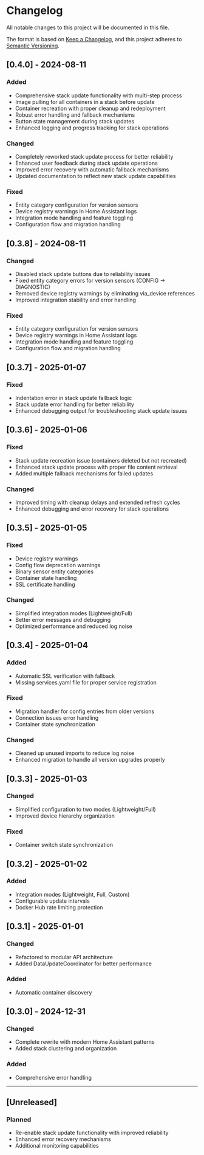 # Changelog

All notable changes to this project will be documented in this file.

The format is based on [Keep a Changelog](https://keepachangelog.com/en/1.0.0/),
and this project adheres to [Semantic Versioning](https://semver.org/spec/v2.0.0.html).

## [0.4.0] - 2024-08-11

### Added
- Comprehensive stack update functionality with multi-step process
- Image pulling for all containers in a stack before update
- Container recreation with proper cleanup and redeployment
- Robust error handling and fallback mechanisms
- Button state management during stack updates
- Enhanced logging and progress tracking for stack operations

### Changed
- Completely reworked stack update process for better reliability
- Enhanced user feedback during stack update operations
- Improved error recovery with automatic fallback mechanisms
- Updated documentation to reflect new stack update capabilities

### Fixed
- Entity category configuration for version sensors
- Device registry warnings in Home Assistant logs
- Integration mode handling and feature toggling
- Configuration flow and migration handling

## [0.3.8] - 2024-08-11

### Changed
- Disabled stack update buttons due to reliability issues
- Fixed entity category errors for version sensors (CONFIG → DIAGNOSTIC)
- Removed device registry warnings by eliminating via_device references
- Improved integration stability and error handling

### Fixed
- Entity category configuration for version sensors
- Device registry warnings in Home Assistant logs
- Integration mode handling and feature toggling
- Configuration flow and migration handling

## [0.3.7] - 2025-01-07

### Fixed
- Indentation error in stack update fallback logic
- Stack update error handling for better reliability
- Enhanced debugging output for troubleshooting stack update issues

## [0.3.6] - 2025-01-06

### Fixed
- Stack update recreation issue (containers deleted but not recreated)
- Enhanced stack update process with proper file content retrieval
- Added multiple fallback mechanisms for failed updates

### Changed
- Improved timing with cleanup delays and extended refresh cycles
- Enhanced debugging and error recovery for stack operations

## [0.3.5] - 2025-01-05

### Fixed
- Device registry warnings
- Config flow deprecation warnings
- Binary sensor entity categories
- Container state handling
- SSL certificate handling

### Changed
- Simplified integration modes (Lightweight/Full)
- Better error messages and debugging
- Optimized performance and reduced log noise

## [0.3.4] - 2025-01-04

### Added
- Automatic SSL verification with fallback
- Missing services.yaml file for proper service registration

### Fixed
- Migration handler for config entries from older versions
- Connection issues error handling
- Container state synchronization

### Changed
- Cleaned up unused imports to reduce log noise
- Enhanced migration to handle all version upgrades properly

## [0.3.3] - 2025-01-03

### Changed
- Simplified configuration to two modes (Lightweight/Full)
- Improved device hierarchy organization

### Fixed
- Container switch state synchronization

## [0.3.2] - 2025-01-02

### Added
- Integration modes (Lightweight, Full, Custom)
- Configurable update intervals
- Docker Hub rate limiting protection

## [0.3.1] - 2025-01-01

### Changed
- Refactored to modular API architecture
- Added DataUpdateCoordinator for better performance

### Added
- Automatic container discovery

## [0.3.0] - 2024-12-31

### Changed
- Complete rewrite with modern Home Assistant patterns
- Added stack clustering and organization

### Added
- Comprehensive error handling

---

## [Unreleased]

### Planned
- Re-enable stack update functionality with improved reliability
- Enhanced error recovery mechanisms
- Additional monitoring capabilities
